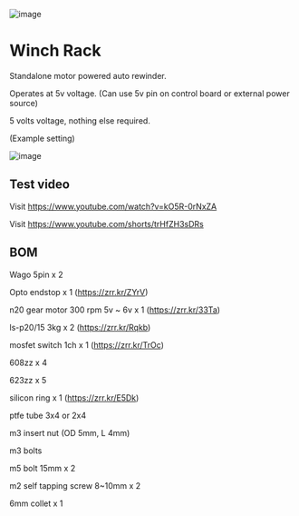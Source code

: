 ![image](https://github.com/v6cl/MyDIYthings/assets/16078263/186e7435-38c4-4dc8-a853-3de3d8120f61)

# Winch Rack

Standalone motor powered auto rewinder.

Operates at 5v voltage. (Can use 5v pin on control board or external power source)

5 volts voltage, nothing else required.

(Example setting)

![image](https://github.com/v6cl/MyDIYthings/assets/16078263/47655fdf-1641-4b0c-b35e-7289339c23c0)




## Test video

Visit https://www.youtube.com/watch?v=kO5R-0rNxZA

Visit https://www.youtube.com/shorts/trHfZH3sDRs


## BOM

Wago 5pin x 2

Opto endstop x 1 (https://zrr.kr/ZYrV)

n20 gear motor 300 rpm 5v ~ 6v x  1 (https://zrr.kr/33Ta)

ls-p20/15 3kg x 2 (https://zrr.kr/Rqkb)

mosfet switch 1ch x 1 (https://zrr.kr/TrOc)

608zz x 4

623zz x 5

silicon ring x 1 (https://zrr.kr/E5Dk)

ptfe tube 3x4 or 2x4 

m3 insert nut (OD 5mm, L 4mm)

m3 bolts 

m5 bolt 15mm x 2

m2 self tapping screw 8~10mm x 2

6mm collet x 1
